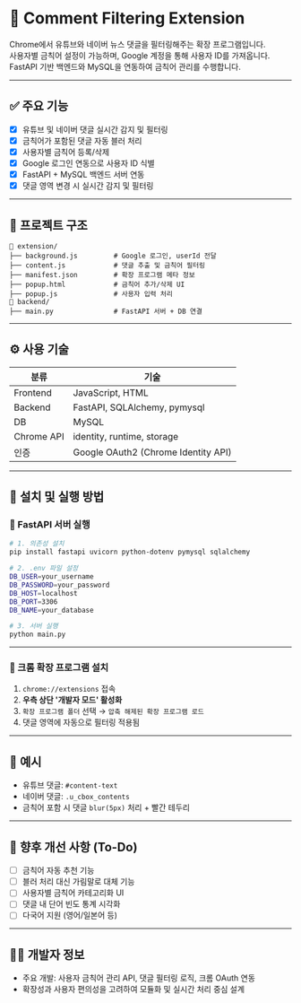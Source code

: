 # 🧼 Comment Filtering Extension

Chrome에서 유튜브와 네이버 뉴스 댓글을 필터링해주는 확장 프로그램입니다.  
사용자별 금칙어 설정이 가능하며, Google 계정을 통해 사용자 ID를 가져옵니다.  
FastAPI 기반 백엔드와 MySQL을 연동하여 금칙어 관리를 수행합니다.

---

## ✅ 주요 기능

- [x] 유튜브 및 네이버 댓글 실시간 감지 및 필터링  
- [x] 금칙어가 포함된 댓글 자동 블러 처리  
- [x] 사용자별 금칙어 등록/삭제  
- [x] Google 로그인 연동으로 사용자 ID 식별  
- [x] FastAPI + MySQL 백엔드 서버 연동  
- [x] 댓글 영역 변경 시 실시간 감지 및 필터링

---

## 🧩 프로젝트 구조

```
📁 extension/
├── background.js         # Google 로그인, userId 전달
├── content.js            # 댓글 추출 및 금칙어 필터링
├── manifest.json         # 확장 프로그램 메타 정보
├── popup.html            # 금칙어 추가/삭제 UI
├── popup.js              # 사용자 입력 처리
📁 backend/
├── main.py               # FastAPI 서버 + DB 연결
```

---

## ⚙️ 사용 기술

| 분류 | 기술 |
|------|------|
| Frontend | JavaScript, HTML |
| Backend | FastAPI, SQLAlchemy, pymysql |
| DB | MySQL |
| Chrome API | identity, runtime, storage |
| 인증 | Google OAuth2 (Chrome Identity API) |

---

## 🔌 설치 및 실행 방법

### 🔧 FastAPI 서버 실행

```bash
# 1. 의존성 설치
pip install fastapi uvicorn python-dotenv pymysql sqlalchemy

# 2. .env 파일 설정
DB_USER=your_username
DB_PASSWORD=your_password
DB_HOST=localhost
DB_PORT=3306
DB_NAME=your_database

# 3. 서버 실행
python main.py
```

---

### 🧩 크롬 확장 프로그램 설치

1. `chrome://extensions` 접속
2. **우측 상단 '개발자 모드' 활성화**
3. `확장 프로그램 폴더` 선택 → `압축 해제된 확장 프로그램 로드`
4. 댓글 영역에 자동으로 필터링 적용됨

---

## 🧪 예시

- 유튜브 댓글: `#content-text`  
- 네이버 댓글: `.u_cbox_contents`  
- 금칙어 포함 시 댓글 `blur(5px)` 처리 + 빨간 테두리

---

## 🧠 향후 개선 사항 (To-Do)

- [ ] 금칙어 자동 추천 기능
- [ ] 블러 처리 대신 가림말로 대체 기능
- [ ] 사용자별 금칙어 카테고리화 UI
- [ ] 댓글 내 단어 빈도 통계 시각화
- [ ] 다국어 지원 (영어/일본어 등)

---

## 👨‍💻 개발자 정보

- 주요 개발: 사용자 금칙어 관리 API, 댓글 필터링 로직, 크롬 OAuth 연동
- 확장성과 사용자 편의성을 고려하여 모듈화 및 실시간 처리 중심 설계
